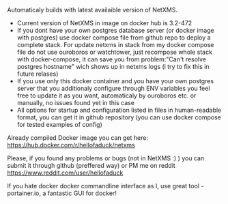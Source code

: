 Automaticaly builds with latest availaible version of NetXMS. 
- Current version of NetXMS in image on docker hub is 3.2-472
- If you dont have your own postgres database server (or docker image with postgres) use docker compose file from github repo to deploy a complete stack. For update netxms in stack from my docker compose file do not use ouroboros or watchtower, just recompose whole stack with docker-compose, it can save you from problem:"Can't resolve postgres hostname" wich shows up in netxms logs (i try to fix this in future relases)
- If you use only this docker container and you have your own postgres server that you additionaly configure through ENV variables you feel free to update it as you want, automaticaly by ouroboros etc. or manually, no issues found yet in this case
- All options for startup and configuration listed in files in human-readable format, you can get it in github repository (you can use docker compose for tested examples of config)

Already compiled Docker image you can get here:
https://hub.docker.com/r/hellofaduck/netxms

Please, if you found any problems or bugs (not in NetXMS :) ) you can submit it through github (preffered way) or PM me on reddit
https://www.reddit.com/user/hellofaduck

If you hate docker docker commandline interface as I, use great tool - portainer.io, a fantastic GUI for docker!
